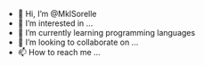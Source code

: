 - 👋 Hi, I’m @MklSorelle
- 👀 I’m interested in ...
- 🌱 I’m currently learning programming languages
- 💞️ I’m looking to collaborate on ...
- 📫 How to reach me ...

<!---
MklSorelle/MklSorelle is a ✨ special ✨ repository because its `README.md` (this file) appears on your GitHub profile.
You can click the Preview link to take a look at your changes.
--->
